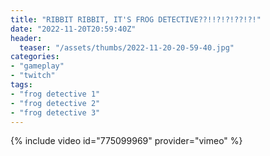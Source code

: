 ```yaml
---
title: "RIBBIT RIBBIT, IT'S FROG DETECTIVE??!!?!?!??!?!"
date: "2022-11-20T20:59:40Z"
header:
  teaser: "/assets/thumbs/2022-11-20-20-59-40.jpg"
categories:
- "gameplay"
- "twitch"
tags:
- "frog detective 1"
- "frog detective 2"
- "frog detective 3"
---
```

{% include video id="775099969" provider="vimeo" %}

